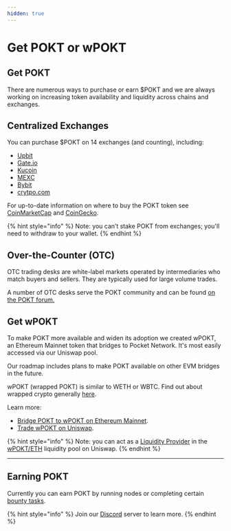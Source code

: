 ```yaml
---
hidden: true
---
```


# Get POKT or wPOKT

## Get POKT

There are numerous ways to purchase or earn $POKT and we are always working on increasing token availability and liquidity across chains and exchanges.

## Centralized Exchanges

You can purchase $POKT on 14 exchanges (and counting), including:

* [Upbit](https://upbit.com/exchange?code=CRIX.UPBIT.BTC-POKT)
* [Gate.io](https://www.gate.io/trade/POKT\_USDT)
* [Kucoin](https://www.kucoin.com/trade/POKT-USDT?rcode=rPH7VCS)
* [MEXC](https://www.mexc.com/exchange/POKT\_USDT)
* [Bybit](https://www.coingecko.com/en/exchanges/bybit\_spot)
* [crytpo.com](https://crypto.com/)

For up-to-date information on where to buy the POKT token see [CoinMarketCap](https://coinmarketcap.com/currencies/pocket-network/#Markets) and [CoinGecko](https://www.coingecko.com/en/coins/pocket-network).

{% hint style="info" %}
Note: you can’t stake POKT from exchanges; you'll need to withdraw to your wallet.
{% endhint %}

## Over-the-Counter (OTC)

OTC trading desks are white-label markets operated by intermediaries who match buyers and sellers. They are typically used for large volume trades.

A number of OTC desks serve the POKT community and can be found [on the POKT forum.](https://forum.pokt.network/t/overview-of-otc-markets/629)

## Get wPOKT

To make POKT more available and widen its adoption we created wPOKT, an Ethereum Mainnet token that bridges to Pocket Network. It's most easily accessed via our Uniswap pool.

Our roadmap includes plans to make POKT available on other EVM bridges in the future.

wPOKT (wrapped POKT) is similar to WETH or WBTC. Find out about wrapped crypto generally [here](https://www.ledger.com/academy/what-is-wrapped-crypto).&#x20;

Learn more:

* [Bridge POKT to wPOKT on Ethereum Mainnet](https://wpokt.network/).
* [Trade wPOKT on Uniswap](https://app.uniswap.org/explore/tokens/ethereum/0x67f4c72a50f8df6487720261e188f2abe83f57d7).

{% hint style="info" %}
Note: you can act as a [Liquidity Provider](../usdpokt-token/bridging/wrapped-pokt-wpokt/liquidity-provider-staking-faq.md) in the [wPOKT/ETH](https://v2.info.uniswap.org/pair/0xa7fd8ff8f4cada298286d3006ee8f9c11e2ff84e) liquidity pool on Uniswap.
{% endhint %}

***

## Earning POKT

Currently you can earn POKT by running nodes or completing certain [bounty tasks](https://docs.pokt.network/community/start-contributing/bounties).

{% hint style="info" %}
Join our [Discord](https://discord.com/invite/pokt) server to learn more.
{% endhint %}
